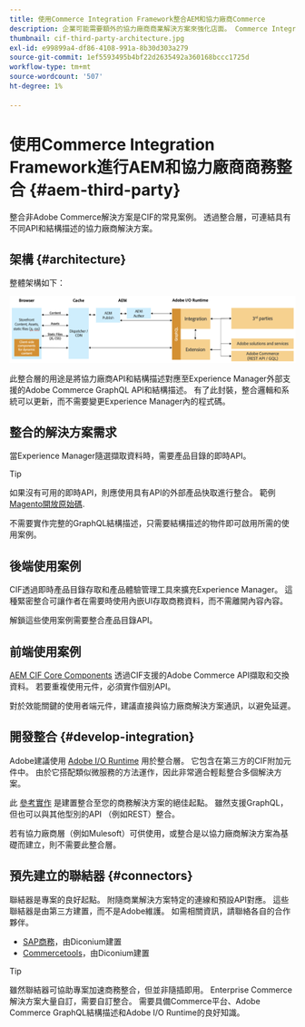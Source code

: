 ```yaml
---
title: 使用Commerce Integration Framework整合AEM和協力廠商Commerce
description: 企業可能需要額外的協力廠商商業解決方案來強化店面。 Commerce Integration Framework (CIF)可用於這類整合案例，以使用I/O Runtime將協力廠商商務解決方案連結至Adobe Experience Manager。
thumbnail: cif-third-party-architecture.jpg
exl-id: e99899a4-df86-4108-991a-8b30d303a279
source-git-commit: 1ef5593495b4bf22d2635492a360168bccc1725d
workflow-type: tm+mt
source-wordcount: '507'
ht-degree: 1%

---
```


# 使用Commerce Integration Framework進行AEM和協力廠商商務整合 {#aem-third-party}

整合非Adobe Commerce解決方案是CIF的常見案例。 透過整合層，可連結具有不同API和結構描述的協力廠商解決方案。

## 架構 {#architecture}

整體架構如下：

![AEM非Magento/協力廠商架構概述](../assets//AEM_nonMagento_Architecture.png)

此整合層的用途是將協力廠商API和結構描述對應至Experience Manager外部支援的Adobe Commerce GraphQL API和結構描述。 有了此封裝，整合邏輯和系統可以更新，而不需要變更Experience Manager內的程式碼。

## 整合的解決方案需求

當Experience Manager隨選擷取資料時，需要產品目錄的即時API。

>[!TIP]
>
>如果沒有可用的即時API，則應使用具有API的外部產品快取進行整合。 範例 [Magento開放原始碼](https://business.adobe.com/products/magento/open-source.html).

不需要實作完整的GraphQL結構描述，只需要結構描述的物件即可啟用所需的使用案例。

## 後端使用案例

CIF透過即時產品目錄存取和產品體驗管理工具來擴充Experience Manager。 這種緊密整合可讓作者在需要時使用內嵌UI存取商務資料，而不需離開內容內容。

解鎖這些使用案例需要整合產品目錄API。

## 前端使用案例

[AEM CIF Core Components](https://github.com/adobe/aem-core-cif-components) 透過CIF支援的Adobe Commerce API擷取和交換資料。 若要重複使用元件，必須實作個別API。

對於效能關鍵的使用者端元件，建議直接與協力廠商解決方案通訊，以避免延遲。

## 開發整合 {#develop-integration}

Adobe建議使用 [Adobe I/O Runtime](https://developer.adobe.com/apis/experienceplatform/runtime.html) 用於整合層。 它包含在第三方的CIF附加元件中。 由於它搭配類似微服務的方法運作，因此非常適合輕鬆整合多個解決方案。

此 [參考實作](https://github.com/adobe/commerce-cif-graphql-integration-reference) 是建置整合至您的商務解決方案的絕佳起點。 雖然支援GraphQL，但也可以與其他型別的API （例如REST）整合。

若有協力廠商層（例如Mulesoft）可供使用，或整合是以協力廠商解決方案為基礎而建立，則不需要此整合層。

## 預先建立的聯結器 {#connectors}

聯結器是專案的良好起點。 附隨商業解決方案特定的連線和預設API對應。 這些聯結器是由第三方建置，而不是Adobe維護。 如需相關資訊，請聯絡各自的合作夥伴。

* [SAP商務](https://github.com/diconium/commerce-cif-graphql-integration-hybris)，由Diconium建置
* [Commercetools](https://github.com/diconium/commerce-cif-graphql-integration-commercetool)，由Diconium建置

>[!TIP]
>
>雖然聯結器可協助專案加速商務整合，但並非隨插即用。 Enterprise Commerce解決方案大量自訂，需要自訂整合。 需要具備Commerce平台、Adobe Commerce GraphQL結構描述和Adobe I/O Runtime的良好知識。
